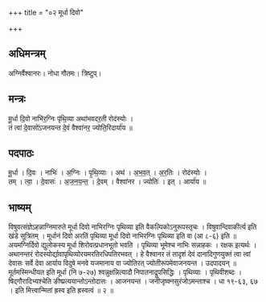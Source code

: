 +++
title = "०२ मूर्धा दिवो"

+++
## अधिमन्त्रम्
अग्निर्वैश्वानरः। नोधा गौतमः। त्रिष्टुप्।

## मन्त्रः
मू॒र्धा दि॒वो नाभि॑र॒ग्निः पृ॑थि॒व्या अथा॑भवदर॒ती रोद॑स्योः ।  
तं त्वा॑ दे॒वासो॑ऽजनयन्त दे॒वं वैश्वा॑नर॒ ज्योति॒रिदार्या॑य ॥

## पदपाठः
मू॒र्धा । दि॒वः । नाभिः॑ । अ॒ग्निः । पृ॒थि॒व्याः । अथ॑ । अ॒भ॒व॒त् । अ॒र॒तिः । रोद॑स्योः ।  
तम् । त्वा॒ । दे॒वासः॑ । अ॒ज॒न॒य॒न्त॒ । दे॒वम् । वैश्वा॑नर । ज्योतिः॑ । इत् । आर्या॑य ॥

## भाष्यम्
विषुवत्संज्ञेऽहन्नाग्निमारुते मूर्धा दिवो नाभिरग्निः पृथिव्या इति वैकल्पिकोऽनुरूपस्तृचः । विषुवान्दिवाकीर्त्य इति खंडे सूत्रितम् । मूर्धानं दिवो अरतिं पृथिव्या मूर्धा दिवो नाभिरग्निः पृथिव्या इति वा (आ ८-६) इति ॥अयमग्निर्दिवो द्युलोकस्य मूर्धा शिरोवत्प्रधानभूतो भवति । पृथिव्या भूमेश्च नाभिः सन्नाहकः । रक्षक इत्यर्थः । अथानन्तरं रोदस्योर्द्यावापृथिव्योरयमरतिरधिपतिरभवत् । हे वैश्वानर तं तादृशं देवं दानादिगुणयुक्तं त्वा त्वां देवासः सर्वे देवा आर्याय विदुषे मनवे यजमानाय वा ज्योतिरत् ज्योतीरूपमेवाजनयन्त । उदपादयन् ॥ मूर्तमस्मिन्धीयत इति मूर्धा (नि ७-२७) श्वन्नुक्षन्नित्यादौ निपातनाद्रूपसिद्धिः । पृथिव्याः । पृथिवीशब्दः । षिद्गौरादिभ्यश्चेति ङीष्प्रत्ययान्तोऽन्तोदात्तः । आजनयन्त । जनीजृष्क्नसुरंजोऽमन्ताश्च । धा १९-६३, ६७ । इति मित्त्वान्मितां ह्रस्व इति ह्रस्वत्वं ॥ २ ॥